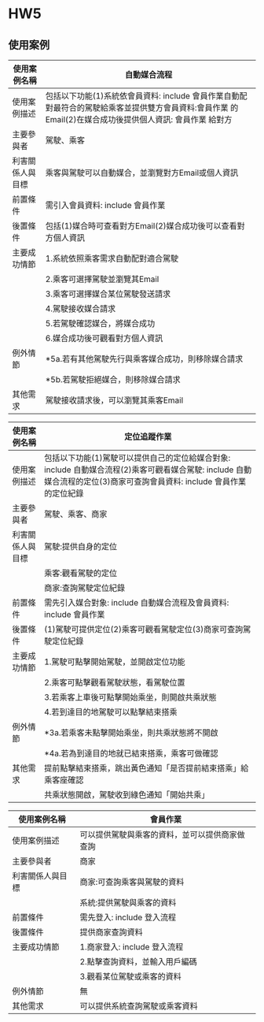 # HW5

## 使用案例

| 使用案例名稱 | 自動媒合流程 |
| -- | -- |
| 使用案例描述 | 包括以下功能(1)系統依會員資料: include 會員作業自動配對最符合的駕駛給乘客並提供雙方會員資料:會員作業 的Email(2)在媒合成功後提供個人資訊: 會員作業 給對方 |
| 主要參與者 | 駕駛、乘客 |
| 利害關係人與目標 | 乘客與駕駛可以自動媒合，並瀏覽對方Email或個人資訊 |
| 前置條件 | 需引入會員資料: include 會員作業 |
| 後置條件 | 包括(1)媒合時可查看對方Email(2)媒合成功後可以查看對方個人資訊 |
| 主要成功情節 | 1.系統依照乘客需求自動配對適合駕駛 |
|  | 2.乘客可選擇駕駛並瀏覽其Email |
|  | 3.乘客可選擇媒合某位駕駛發送請求 |
|  | 4.駕駛接收媒合請求 |
|  | 5.若駕駛確認媒合，將媒合成功 |
|  | 6.媒合成功後可觀看對方個人資訊 |
| 例外情節 | *5a.若有其他駕駛先行與乘客媒合成功，則移除媒合請求 |
|  | *5b.若駕駛拒絕媒合，則移除媒合請求 |
| 其他需求 | 駕駛接收請求後，可以瀏覽其乘客Email |

| 使用案例名稱 | 定位追蹤作業 |
| -- | -- |
| 使用案例描述 | 包括以下功能(1)駕駛可以提供自己的定位給媒合對象: include 自動媒合流程(2)乘客可觀看媒合駕駛: include 自動媒合流程的定位(3)商家可查詢會員資料: include 會員作業的定位紀錄 |
| 主要參與者 | 駕駛、乘客、商家 |
| 利害關係人與目標 | 駕駛:提供自身的定位 |
|  | 乘客:觀看駕駛的定位 |
|  | 商家:查詢駕駛定位紀錄 |
| 前置條件 | 需先引入媒合對象: include 自動媒合流程及會員資料: include 會員作業 |
| 後置條件 | (1)駕駛可提供定位(2)乘客可觀看駕駛定位(3)商家可查詢駕駛定位紀錄 |
| 主要成功情節 | 1.駕駛可點擊開始駕駛，並開啟定位功能 |
|  | 2.乘客可點擊觀看駕駛狀態，看駕駛位置 |
|  | 3.若乘客上車後可點擊開始乘坐，則開啟共乘狀態 |
|  | 4.若到達目的地駕駛可以點擊結束搭乘 |
| 例外情節 | *3a.若乘客未點擊開始乘坐，則共乘狀態將不開啟 |
|  | *4a.若為到達目的地就已結束搭乘，乘客可做確認 |
| 其他需求 | 提前點擊結束搭乘，跳出黃色通知「是否提前結束搭乘」給乘客座確認 |
|  | 共乘狀態開啟，駕駛收到綠色通知「開始共乘」 |

| 使用案例名稱 | 會員作業 |
| -- | -- |
| 使用案例描述 | 可以提供駕駛與乘客的資料，並可以提供商家做查詢 |
| 主要參與者 | 商家 |
| 利害關係人與目標 | 商家:可查詢乘客與駕駛的資料 |
|  | 系統:提供駕駛與乘客的資料 |
| 前置條件 | 需先登入: include 登入流程 |
| 後置條件 | 提供商家查詢資料 |
| 主要成功情節 | 1.商家登入: include 登入流程 |
|  | 2.點擊查詢資料，並輸入用戶編碼 |
|  | 3.觀看某位駕駛或乘客的資料 |
| 例外情節 | 無 |
| 其他需求 | 可以提供系統查詢駕駛或乘客資料 |
